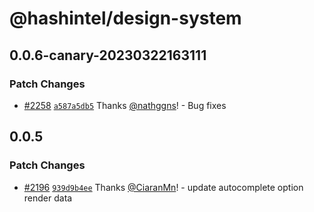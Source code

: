 # @hashintel/design-system

## 0.0.6-canary-20230322163111

### Patch Changes

- [#2258](https://github.com/hashintel/hash/pull/2258) [`a587a5db5`](https://github.com/hashintel/hash/commit/a587a5db53096575efc9ee47e57a1d830b5d7049) Thanks [@nathggns](https://github.com/nathggns)! - Bug fixes

## 0.0.5

### Patch Changes

- [#2196](https://github.com/hashintel/hash/pull/2196) [`939d9b4ee`](https://github.com/hashintel/hash/commit/939d9b4ee5859ad00ce152dbb9c1ab4d1806460c) Thanks [@CiaranMn](https://github.com/CiaranMn)! - update autocomplete option render data
